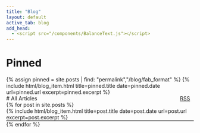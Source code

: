 ```yaml
---
title: "Blog"
layout: default
active_tab: blog
add_head:
  - <script src="/components/BalanceText.js"></script>
---
```


# Pinned<i class="fa-solid fa-thumbtack fa-2xs" style="rotate: 45deg; margin-left: 10px;"></i>

<div markdown="0">
  {% assign pinned = site.posts | find: "permalink","/blog/fab_format" %}
  {% include html/blog_item.html
    title=pinned.title
    date=pinned.date
    url=pinned.url
    excerpt=pinned.excerpt  %}
</div>

<div style="display: flex; justify-content: space-between; align-items: center;">
# All Articles

<a class="v-align" href="/blog.rss">
  RSS<i class="fa-solid fa-square-rss fa-2x" style="color: #f69537; margin-left: 10px;"></i>
</a>

</div>

<ul style="list-style: none; padding: 0; margin: 0;">
  {% for post in site.posts %}
    <li style="border-bottom: 2px solid #333">
      {% include html/blog_item.html
					title=post.title
					date=post.date
					url=post.url
					excerpt=post.excerpt  %}
    </li>
  {% endfor %}
</ul>
